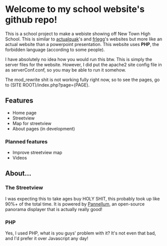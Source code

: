 # Welcome to my school website's github repo!
This is a school project to make a webiste showing off New Town High School. This is similar to [actualquak](https://github.com/actualquak/School-View)'s and [frlegg](https://github.com/frlegg/School-View)'s websites but more like an actual website than a powerpoint presentation. This website uses **PHP**, the forbidden language (according to some people).

I have absolutely no idea how you would run this btw. This is simply the server files for the website. However, I did put the apache2 site config file in as serverConf.conf, so you may be able to run it somehow.

The mod_rewrite shit is not working fully right now, so to see the pages, go to (SITE ROOT)/index.php?page=(PAGE).

## Features
* Home page
* Streetview
* Map for streetview
* About pages (in development)
### Planned features
* Improve streetview map
* Videos

## About...
### The Streetview
I was expecting this to take ages buy HOLY SHIT, this probably took up like 90%+ of the total time.
It is powered by [Pannellum](https://pannellum.org/), an open-source panorama displayer that is actually really good!
### PHP
Yes, I used PHP, what is you guys' problem with it? It's not even that bad, and I'd prefer it over Javascript any day!
